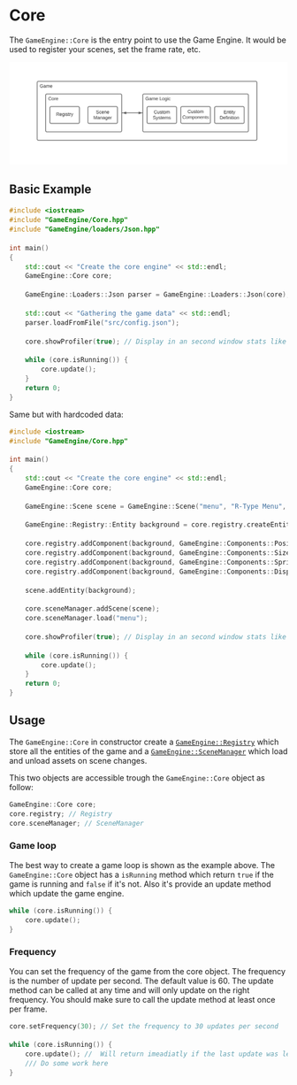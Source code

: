 # Core

The `GameEngine::Core` is the entry point to use the Game Engine. It would be used to register your scenes, set the frame rate, etc.

[![Engine Diagram](../assets/Engine-Diagram.svg)](../assets/Engine-Diagram.svg)

## Basic Example

```cpp
#include <iostream>
#include "GameEngine/Core.hpp"
#include "GameEngine/loaders/Json.hpp"

int main()
{
    std::cout << "Create the core engine" << std::endl;
    GameEngine::Core core;

    GameEngine::Loaders::Json parser = GameEngine::Loaders::Json(core);

    std::cout << "Gathering the game data" << std::endl;
    parser.loadFromFile("src/config.json");

    core.showProfiler(true); // Display in an second window stats like FPS, UPS, etc.

    while (core.isRunning()) {
        core.update();
    }
    return 0;
}
```

Same but with hardcoded data:

```cpp
#include <iostream>
#include "GameEngine/Core.hpp"

int main()
{
    std::cout << "Create the core engine" << std::endl;
    GameEngine::Core core;

    GameEngine::Scene scene = GameEngine::Scene("menu", "R-Type Menu", 1920, 1080);

    GameEngine::Registry::Entity background = core.registry.createEntity("background");

    core.registry.addComponent(background, GameEngine::Components::Position(0, 0));
    core.registry.addComponent(background, GameEngine::Components::Size(1920, 1080));
    core.registry.addComponent(background, GameEngine::Components::Sprite("assets/background.png"));
    core.registry.addComponent(background, GameEngine::Components::Display(true));

    scene.addEntity(background);

    core.sceneManager.addScene(scene);
    core.sceneManager.load("menu");

    core.showProfiler(true); // Display in an second window stats like FPS, UPS, etc.

    while (core.isRunning()) {
        core.update();
    }
    return 0;
}
```

## Usage

The `GameEngine::Core` in constructor create a [`GameEngine::Registry`](registry.md) which store all the entities of the game and a [`GameEngine::SceneManager`](scene_manager.md) which load and unload assets on scene changes.

This two objects are accessible trough the `GameEngine::Core` object as follow:

```cpp
GameEngine::Core core;
core.registry; // Registry
core.sceneManager; // SceneManager
```

### Game loop

The best way to create a game loop is shown as the example above. The `GameEngine::Core` object has a `isRunning` method which return `true` if the game is running and `false` if it's not. Also it's provide an update method which update the game engine.

```cpp
while (core.isRunning()) {
    core.update();
}
```

### Frequency

You can set the frequency of the game from the core object. The frequency is the number of update per second. The default value is 60. The update method can be called at any time and will only update on the right frequency. You should make sure to call the update method at least once per frame.

```cpp
core.setFrequency(30); // Set the frequency to 30 updates per second

while (core.isRunning()) {
    core.update(); //  Will return imeadiatly if the last update was less than 1/30 seconds ago
    /// Do some work here
}
```
